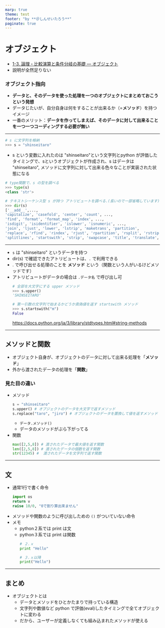 ```yaml
---
marp: true
theme: test
footer: "by **＠しんせいたろう**"
paginate: true
---
```


# オブジェクト

- [1-3. 論理・比較演算と条件分岐の基礎 — オブジェクト](https://utokyo-ipp.github.io/1/1-3.html#%E3%82%AA%E3%83%96%E3%82%B8%E3%82%A7%E3%82%AF%E3%83%88)
- 説明が全然足りない

### オブジェクト指向
+ **データと、そのデータを使った処理を一つのオブジェクトにまとめておこうという発想**
+ データじたいが、自分自身は何をすることが出来るか（=**メソッド**）を持つイメージ
+ 一番のメリット：**データを作ってしまえば、そのデータに対して出来ることを一つ一つコーディングする必要が無い**


---
```python
# s に文字列を格納
>>> s = "shinseitaro"
```
- s という変数に入れたのは "shinseitaro"という文字列とpython が評価したタイミングで、sというオブジェクトが作成され、s はデータは "shinseitaro", メソッドに文字列に対して出来る色々なことが実装された状態になる
    
```python
# type関数で、s の型を調べる
>>> type(s)
<class 'str'>
```
```python
# テキストシーケンス型 s が持つ アトリビュートを調べる.(長いので一部省略しています)
>>> dir(s)
['__add__',...,
'capitalize', 'casefold', 'center', 'count', ...,
'find', 'format', 'format_map', 'index', ..., 
'isdigit', 'isidentifier', 'islower', 'isnumeric', ...,
'join', 'ljust', 'lower', 'lstrip', 'maketrans', 'partition', 
'replace', 'rfind', 'rindex', 'rjust', 'rpartition', 'rsplit', 'rstrip', 'split', 
'splitlines', 'startswith', 'strip', 'swapcase', 'title', 'translate', 'upper', 'zfill']
```
---
- `s` は "shinseitaro" というデータを持つ
- dir(s) で確認できたアトリビュートは、`.` で利用できる
- . で呼び出せる処理のことを **メソッド** という（関数という人がいるけどメソッドです）
- アトリビュートがデータの場合は `.データ名` で呼び出し可
    ```python
    # 全部を大文字にする upper メソッド
    >>> s.upper()
    'SHINSEITARO'

    # 第一引数の文字列で始まるかどうか真偽値を返す startswith メソッド
    >>> s.startswith("m")
    False
    ```
    https://docs.python.org/ja/3/library/stdtypes.html#string-methods

---
## メソッドと関数
- オブジェクト自身が、オブジェクトのデータに対して出来る処理を「**メソッド**」
- 外から渡されたデータの処理を「**関数**」

### 見た目の違い
- メソッド
    ```python 
    s = "shinseitaro"
    s.upper() # オブジェクトのデータを大文字で返すメソッド
    s.replace("taro", "jiro") # オブジェクトのデータを置換して値を返すメソッド
    ```
    - `データ.メソッド()` 
    - データのメソッドがぶら下がってる
- 関数
    ```python
    max([2,5,8]) # 渡されたデータで最大値を返す関数
    len([2,5,8]) # 渡されたデータの個数を返す関数
    str(12345) #  渡されたデータを文字列で返す関数
    ```

---
## 文
- 通常1行で書く命令
    ```python
    import os 
    return v
    raise 10/0, "0で割り算出来ません"
    ```
- メソッドや関数のように呼び出しための `()` がついていない命令
- メモ
    - python２系では print は文
    - python３系では print は関数
        ```python 
        # ２.ｘ
        print "Hello"
        ```
        ```python 
        # ３.ｘ以降
        print("Hello")
        ```

---
## まとめ
- オブジェクトとは
    - データとメソッドをひとかたまりで持っている構造
    - 文字列や数値など python で評価(eval)したタイミングで全てオブジェクトに変わる
    - だから、ユーザーが定義しなくても組み込まれたメソッドが使える




